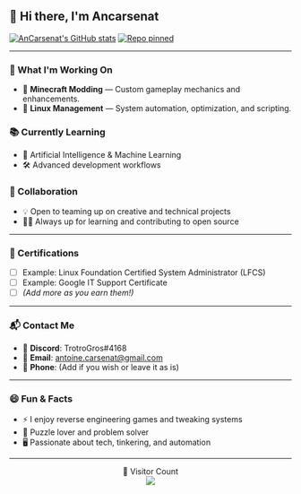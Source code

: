 ## 👋 Hi there, I'm Ancarsenat

[![AnCarsenat's GitHub stats](https://github-readme-stats.vercel.app/api?username=AnCarsenat&theme=dracula&show_icons=true)](https://github.com/anuraghazra/github-readme-stats)
[![Repo pinned](https://github-readme-stats.vercel.app/api/pin/?username=AnCarsenat&repo=RedstoneAdditions&theme=dracula&show_icons=true)](https://github.com/AnCar/RedstoneAdditions)

---

### 🚀 What I'm Working On
- 🔧 **Minecraft Modding** — Custom gameplay mechanics and enhancements.
- 🐧 **Linux Management** — System automation, optimization, and scripting.

### 📚 Currently Learning
- 🤖 Artificial Intelligence & Machine Learning
- 🛠️ Advanced development workflows

### 🤝 Collaboration
- 💡 Open to teaming up on creative and technical projects
- 🙋‍♂️ Always up for learning and contributing to open source

---

### 📜 Certifications
<!-- Add your certifications here -->
- [ ] Example: Linux Foundation Certified System Administrator (LFCS)
- [ ] Example: Google IT Support Certificate
- [ ] *(Add more as you earn them!)*

---

### 📬 Contact Me
- 💬 **Discord**: TrotroGros#4168
- 📧 **Email**: antoine.carsenat@gmail.com
- 📱 **Phone**: (Add if you wish or leave it as is)

---

### 😄 Fun & Facts
- ⚡ I enjoy reverse engineering games and tweaking systems
- 🧩 Puzzle lover and problem solver
- 🖥️ Passionate about tech, tinkering, and automation

---

<p align="center">
  👀 Visitor Count<br>
  <img src="https://profile-counter.glitch.me/AnCarsenat/count.svg" />
</p>

